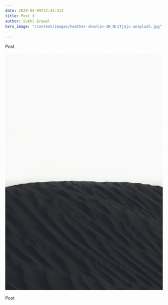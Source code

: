 ```yaml
---
date: 2020-04-09T22:43:31Z
title: Post 3
author: Sukhi Grewal
hero_image: "/content/images/heather-shevlin-3B_NrzTjajc-unsplash.jpg"

---
```

Post

![](/content/images/kunj-parekh-H69EgivmCjE-unsplash.jpg)

Post